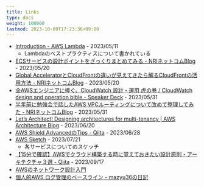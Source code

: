 ```yaml
---
title: Links
type: docs
weight: 100000
lastmod: 2023-10-09T17:23:36+09:00
---
```


- [Introduction - AWS Lambda](https://docs.aws.amazon.com/lambda/latest/operatorguide/intro.html) - 2023/05/11
  - Lambdaのベストプラクティスについて書かれている
- [ECSサービスの設計ポイントをざっくりまとめてみる - NRIネットコムBlog](https://tech.nri-net.com/entry/ecs_design_points) - 2023/05/20
- [Global AcceleratorとCloudFrontの違いが見えてきたら解るCloudFrontの活用方法 - NRIネットコムBlog](https://tech.nri-net.com/entry/global_accelerator_cloudfront) - 2023/05/20
- [全AWSエンジニアに捧ぐ、CloudWatch 設計・運用 虎の巻 / CloudWatch design and operation bible - Speaker Deck](https://speakerdeck.com/iselegant/cloudwatch-design-and-operation-bible) - 2023/05/31
- [半年前に勉強会で話したAWS VPCルーティングについて改めて整理してみた - NRIネットコムBlog](https://tech.nri-net.com/entry/aws_vpc_routing) - 2023/05/31
- [Let’s Architect! Designing architectures for multi-tenancy | AWS Architecture Blog](https://aws.amazon.com/jp/blogs/architecture/lets-architect-multi-tenant-saas-architectures/) - 2023/06/20
- [AWS Shield AdvancedのTips - Qiita](https://qiita.com/tekuta7/items/98237ede89d196bbec3c) - 2023/06/28
- [AWS Sketch](https://awssketch.com/) - 2023/07/21
  - 各サービスについてのスケッチ
- [【15分で確認】AWSでクラウド構築する時に覚えておきたい設計原則・アーキテクチャ３選 - Qiita](https://qiita.com/WebEngrChild/items/65aa6e7ea16ea80ebd52) - 2023/09/17
- [AWSのネットワーク設計入門](https://www.google.com/search?q=i7+8550u&sourceid=chrome&ie=UTF-Reipo128)
- [個人的AWS ログ管理のベースライン - mazyu36の日記](https://mazyu36.hatenablog.com/entry/2023/03/17/184805)
